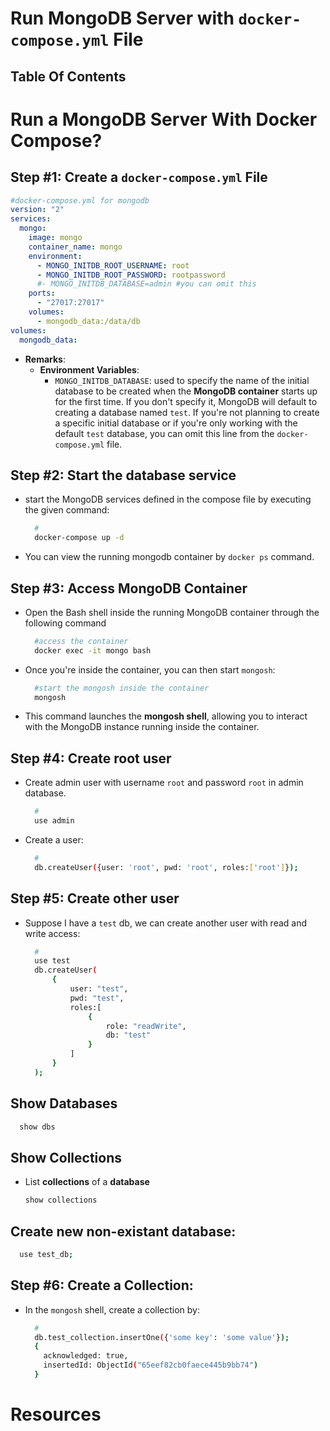 # Run MongoDB Server with `docker-compose.yml` File

## Table Of Contents

# Run a MongoDB Server With Docker Compose?

## Step #1: Create a `docker-compose.yml` File

```yml
#docker-compose.yml for mongodb
version: "2"
services:
  mongo:
    image: mongo
    container_name: mongo
    environment:
      - MONGO_INITDB_ROOT_USERNAME: root
      - MONGO_INITDB_ROOT_PASSWORD: rootpassword
      #- MONGO_INITDB_DATABASE=admin #you can omit this
    ports:
      - "27017:27017"
    volumes:
      - mongodb_data:/data/db
volumes:
  mongodb_data:
```

- **Remarks**:
  - **Environment Variables**:
    - `MONGO_INITDB_DATABASE`: used to specify the name of the initial database to be created when the **MongoDB container** starts up for the first time. If you don't specify it, MongoDB will default to creating a database named `test`. If you're not planning to create a specific initial database or if you're only working with the default `test` database, you can omit this line from the `docker-compose.yml` file.

## Step #2: Start the database service

- start the MongoDB services defined in the compose file by executing the given command:
  ```sh
    #
    docker-compose up -d
  ```
- You can view the running mongodb container by `docker ps` command.

## Step #3: Access MongoDB Container

- Open the Bash shell inside the running MongoDB container through the following command
  ```sh
    #access the container
    docker exec -it mongo bash
  ```
- Once you're inside the container, you can then start `mongosh`:
  ```bash
    #start the mongosh inside the container
    mongosh
  ```
- This command launches the **mongosh shell**, allowing you to interact with the MongoDB instance running inside the container.

## Step #4: Create root user

- Create admin user with username `root` and password `root` in admin database.
  ```sh
    #
    use admin
  ```
- Create a user:
  ```sh
    #
    db.createUser({user: 'root', pwd: 'root', roles:['root']});
  ```

## Step #5: Create other user

- Suppose I have a `test` db, we can create another user with read and write access:
  ```sh
    #
    use test
    db.createUser(
        {
            user: "test",
            pwd: "test",
            roles:[
                {
                    role: "readWrite",
                    db: "test"
                }
            ]
        }
    );
  ```

## Show Databases

```sh
  show dbs
```

## Show Collections

- List **collections** of a **database**

  ```sh
  show collections
  ```

## Create new non-existant database:

```sh
  use test_db;
```

## Step #6: Create a Collection:

- In the `mongosh` shell, create a collection by:
  ```sh
    #
    db.test_collection.insertOne({'some key': 'some value'});
    {
      acknowledged: true,
      insertedId: ObjectId("65eef82cb0faece445b9bb74")
    }
  ```

# Resources
